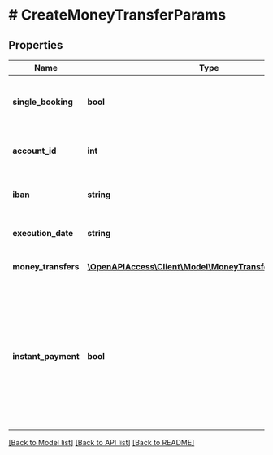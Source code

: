 # # CreateMoneyTransferParams

## Properties

Name | Type | Description | Notes
------------ | ------------- | ------------- | -------------
**single_booking** | **bool** | This field is only relevant when you pass multiple orders. It determines whether the orders should be processed by the bank as one collective booking (in case of &#39;false&#39;), or as single bookings (in case of &#39;true&#39;). Note that it is subject to the bank whether it will regard the field. Default value is &#39;false&#39;. | [optional] [default to false]
**account_id** | **int** | Identifier of the account that should be used for the money transfer. If you want to do a standalone money transfer (finAPI Payment product, i.e. for an account that is not imported in finAPI) leave this field unset and instead use the field &#39;iban&#39;. | [optional]
**iban** | **string** | IBAN of the account that should be used for the money transfer. Use this field only if you want to do a standalone money transfer (finAPI Payment product, i.e. for an account that is not imported in finAPI) otherwise, use the &#39;accountId&#39; field and leave this field unset. | [optional]
**execution_date** | **string** | Execution date for the money transfer(s), in the format &#39;YYYY-MM-DD&#39;. May not be in the past. For instant payments, it must be the current date. If not specified, then the current date will be used. | [optional]
**money_transfers** | [**\OpenAPIAccess\Client\Model\MoneyTransferOrderParams[]**](MoneyTransferOrderParams.md) | &lt;strong&gt;Type:&lt;/strong&gt; MoneyTransferOrderParams&lt;br/&gt; List of money transfer orders (may contain at most 15000 items). Please note that collective money transfer may not always be supported. |
**instant_payment** | **bool** | Whether the order should be submitted to the bank as an instant SEPA order. Default value is &#39;false&#39;.&lt;br/&gt;&lt;br/&gt;NOTE:&lt;br/&gt;&amp;bull; Instant payments can only be submitted if you are self-licensed (and not using the finAPI Web Form) OR via our Web Form from the endpoint &lt;a href&#x3D;&#39;https://docs.finapi.io?product&#x3D;web_form_2.0#tag--Payment-Initiation-Services&#39; target&#x3D;&#39;_blank&#39;&gt;here&lt;/a&gt;.&lt;br/&gt;&amp;bull; Submitting an instant payment will work only with interfaces that support it, see BankInterface.paymentCapabilities.sepaInstantMoneyTransfer&lt;br/&gt;&amp;bull; Instant payments work only for a single order, not for collective orders.&lt;br/&gt;&amp;bull; The bank may charge a fee for instant payments, depending on the agreement between the user and the bank.&lt;br/&gt;&amp;bull; The payment might get rejected if the source and/or target account doesn&#39;t support instant payments. | [optional] [default to false]

[[Back to Model list]](../../README.md#models) [[Back to API list]](../../README.md#endpoints) [[Back to README]](../../README.md)
